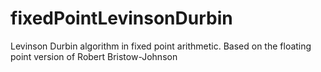 # fixedPointLevinsonDurbin
Levinson Durbin algorithm in fixed point arithmetic. Based on the floating point version of Robert Bristow-Johnson

